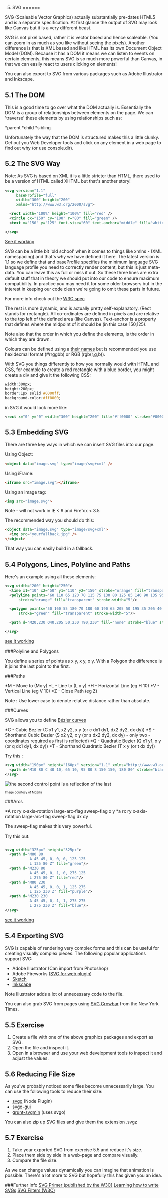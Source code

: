 5. SVG
======

SVG (Scaleable Vector Graphics) actually substantially pre-dates HTML5 and is a separate specification. At first glance the output of SVG may look like Canvas but it is a very different beast.

SVG is not pixel based, rather it is vector based and hence scaleable. (You can zoom in as much as you like without seeing the pixels). Another difference is that is XML based and like HTML has its own Document Object Model (DOM). Because it has a DOM it means we can listen to events on certain elements, this means SVG is so much more powerful than Canvas, in that we can easily react to users clicking on elements!

You can also export to SVG from various packages such as Adobe Illustrator and Inkscape.

5.1 The DOM
-----------

This is a good time to go over what the DOM actually is. Essentially the DOM is a group of relationships between elements on the page. We can 'traverse' these elements by using relationships such as:

*parent
*child
*sibling

Unfortunately the way that the DOM is structured makes this a little clunky. Get out you Web Developer tools and click on any element in a web page to find out why (or use console.dir).

5.2 The SVG Way
---------------

Note: As SVG is based on XML it is a little stricter than HTML, there used to be a version of HTML called XHTML but that's another story!

`````xml
<svg version="1.1"
     baseProfile="full"
     width="300" height="200"
     xmlns="http://www.w3.org/2000/svg">

  <rect width="100%" height="100%" fill="red" />
  <circle cx="150" cy="100" r="80" fill="green" />
  <text x="150" y="125" font-size="60" text-anchor="middle" fill="white">SVG</text>

</svg>
`````
[See it working](http://jsbin.com/aYUQiFel/1/edit)

SVG can be a little bit 'old school' when it comes to things like xmlns - (XML namespacing) and that's why we have defined it here. The latest version is 1.1 so we define that and baseProfile specifies the minimum language SVG language profile you need to correctly render content, but this is just meta-data. You can leave this as full or miss it out. So these three lines are extra default stuff that in theory we should put into our code to ensure maximum compatibility. In practice you may need it for some older browsers but in the interest in keeping our code clean we're going to omit these parts in future.

For more info check out the [W3C spec](http://www.w3.org/TR/SVG/struct.html)

The rest is more dynamic, and is actually pretty self-explanatory. (Rect stands for rectangle). All co-ordinates are defined in pixels and are relative to the top left of the defined area (like Canvas). Text-anchor is a property that defines where the midpoint of it should be (in this case 150,125).

Note also that the order in which you define the elements, is the order in which they are drawn.

Colours can be defined using a [their names](http://en.wikipedia.org/wiki/Web_colors) but is recommended you use hexidecmal format (#rrggbb) or RGB (rgb(r,g,b)).

With SVG you things differently to how you normally would with HTML and CSS, for example to create a red rectangle with a blue border, you might create a div and give it the following CSS:

`````css
width:300px;
height:200px;
border:1px solid #0000ff;
background-color:#ff0000;
`````
in SVG it would look more like:

`````xml
<rect x="0" y="0" width="300" height="200" fill="#ff0000" stroke="#0000ff" stroke-width="1" />
`````

5.3 Embedding SVG
-----------------

There are three key ways in which we can insert SVG files into our page.

Using Object:

`````html
<object data="image.svg" type="image/svg+xml" />
`````

Using iFrame:

`````html
<iframe src="image.svg"></iframe>
`````

Using an image tag:

`````html
<img src="image.svg">
`````
Note - will not work in IE < 9 and Firefox < 3.5

The recommended way you should do this:

`````html
<object data="image.svg" type="image/svg+xml">
  <img src="yourfallback.jpg" />
</object>
`````
That way you can easily build in a fallback.

5.4 Polygons, Lines, Polyline and Paths
---------------------------------------

Here's an example using all these elements:

`````xml
<svg width="200" height="250">
  <line x1="10" x2="50" y1="110" y2="150" stroke="orange" fill="transparent" stroke-width="5"/>
  <polyline points="60 110 65 120 70 115 75 130 80 125 85 140 90 135 95 150 100 145"
      stroke="orange" fill="transparent" stroke-width="5"/>

  <polygon points="50 160 55 180 70 180 60 190 65 205 50 195 35 205 40 190 30 180 45 180"
      stroke="green" fill="transparent" stroke-width="5"/>

  <path d="M20,230 Q40,205 50,230 T90,230" fill="none" stroke="blue" stroke-width="5"/>

</svg>
`````
[see it working](http://jsbin.com/oJIcASu/3/edit)

###Polyline and Polygons

You define a series of points as x y, x y, x y. With a Polygon the difference is it joins the last point to the first.

###Paths

*M - Move to (Mx y)
*L - Line to (L x y)
*H - Horizontal Line (eg H 10)
*V - Vertical Line (eg V 10)
*Z - Close Path (eg Z)

Note : Use lower case to denote relative distance rather than absolute.

###Curves

SVG allows you to define [Bézier curves](http://en.wikipedia.org/wiki/B%C3%A9zier_curve)

*C - Cubic Bezier (C x1 y1, x2 y2, x y (or c dx1 dy1, dx2 dy2, dx dy))
*S - Shorthand Cubic Bezier (S x2 y2, x y (or s dx2 dy2, dx dy) - only two - coordinates required as first is reflected)
*Q - Quadratic Bezier (Q x1 y1, x y (or q dx1 dy1, dx dy))
*T - Shorthand Quadratic Bezier (T x y (or t dx dy))

Try this :

`````xml
<svg width="190px" height="160px" version="1.1" xmlns="http://www.w3.org/2000/svg">
  <path d="M10 80 C 40 10, 65 10, 95 80 S 150 150, 180 80" stroke="black" fill="transparent"/>
</svg>
`````

![the second control point is a reflection of the last](https://developer.mozilla.org/@api/deki/files/363/=ShortCut_Cubic_Bezier.png)

<sub><sup>Image courtesy of Mozilla</sup></sub>

###Arcs

*A rx ry x-axis-rotation large-arc-flag sweep-flag x y
*a rx ry x-axis-rotation large-arc-flag sweep-flag dx dy

The sweep-flag makes this very powerful.

Try this out:

`````xml

<svg width="325px" height="325px">
  <path d="M80 80
           A 45 45, 0, 0, 0, 125 125
           L 125 80 Z" fill="green"/>
  <path d="M230 80
           A 45 45, 0, 1, 0, 275 125
           L 275 80 Z" fill="red"/>
  <path d="M80 230
           A 45 45, 0, 0, 1, 125 275
           L 125 230 Z" fill="purple"/>
  <path d="M230 230
           A 45 45, 0, 1, 1, 275 275
           L 275 230 Z" fill="blue"/>
</svg>
`````

[see it working](http://jsbin.com/UtUcalov/1/)


5.4 Exporting SVG
-----------------

SVG is capable of rendering very complex forms and this can be useful for creating visually complex pieces. The following popular applications support SVG:

* Adobe Illustrator (Can import from Photoshop)
* Adobe Fireworks ([SVG for web plugin](https://github.com/joshje/svg-for-web))
* [Sketch](http://www.bohemiancoding.com/sketch/) 
* [Inkscape](http://inkscape.org/) 

Note Illustrator adds a lot of unnecessary code to the file.

You can also grab SVG from pages using [SVG Crowbar](http://nytimes.github.io/svg-crowbar/) from the New York Times.

5.5 Exercise
------------

1. Create a file with one of the above graphics packages and export as SVG.
2. Open the file and inspect it.
3. Open in a browser and use your web development tools to inspect it and adjust the values.

5.6 Reducing File Size
----------------------

As you've probably noticed some files become unnecessarily large. You can use the following tools to reduce their size:

* [svgo](https://github.com/svg/svgo) (Node Plugin)
* [svgo-gui](https://github.com/svg/svgo-gui)
* [grunt-svgmin](https://github.com/sindresorhus/grunt-svgmin) (uses svgo)

You can also zip up SVG files and give them the extension .svgz

5.7 Exercise
------------

1. Take your exported SVG from exercise 5.5 and reduce it's size.
2. Place them side by side in a web-page and compare visually.
3. Compare the file size.

As we can change values dynamically you can imagine that animation is possible. There's a lot more to SVG but hopefully this has given you an idea. 


###Further Info
[SVG Primer (published by the W3C)](http://www.w3.org/Graphics/SVG/IG/resources/svgprimer.html#SVG_in_HTML)
[Learning how to write SVGs](http://everydaydesigner.net/design/get-started-with-scalable-vector-graphics)
[SVG Filters (W3C)](http://www.w3.org/TR/SVG/filters.html)
